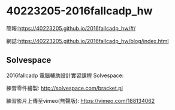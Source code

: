 # 40223205-2016fallcadp_hw

簡報:https://40223205.github.io/2016fallcadp_hw/#/

網誌:https://40223205.github.io/2016fallcadp_hw/blog/index.html

## Solvespace 
2016fallcadp 電腦輔助設計實習課程 Solvespace:

練習零件繪製: http://solvespace.com/bracket.pl

練習影片上傳至vimeo(無聲版): https://vimeo.com/188134062

